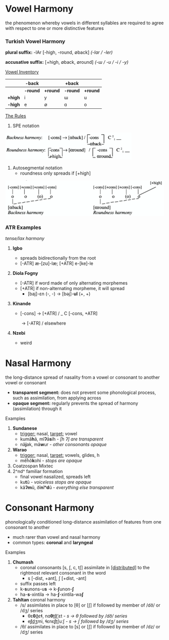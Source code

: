 # Vowel Harmony

the phenomenon whereby vowels in different syllables are required to agree with respect to one or more distinctive features

### Turkish Vowel Harmony

**plural suffix:** -lAr [-high, -round, ∅back]   *(-lar / -ler)*

**accusative suffix:** [+high, ∅back, ∅round]   *(-ɯ / -u / -i / -y)*

<u>Vowel Inventory</u>

|           | -back      |            | +back      |            |
| --------- | ---------- | ---------- | ---------- | ---------- |
|           | **-round** | **+round** | **-round** | **+round** |
| **+high** | i          | y          | ɯ          | u          |
| **-high** | e          | ∅          | ɑ          | o          |

<u>The Rules</u>

1. SPE notation

<img src="images/28notation-spe.png" alt="vc" style="width:400px;" />

1. Autosegmental notation
   - roundness only spreads if [+high]

<img src="images/28notation-autoseg.png" alt="vc" style="width:550px;" />

### ATR Examples

*tense/lax harmony*

1. **Igbo**

   - spreads bidirectionally from the root
   - [-ATR] æ-[zʊ]-læ; [+ATR] e-[ke]-le

2. **Diola Fogny** 

   - [-ATR] if word made of only alternating morphemes
   - [+ATR] if non-alternating morpheme, it will spread
     - [baj]-ɛn (-, -) → [bəj]-**ul** (+, +)

3. **Kinande**

   - [-cons] → [+ATR] / _ C [-cons, +ATR]

     ​            → [-ATR] / elsewhere

4. **Nzebi**

   - weird

# Nasal Harmony

the long-distance spread of nasality from a vowel or consonant to another vowel or consonant

- **transparent segment:** does not prevent some phonological process, such as assimilation, from applying across
- **opaque segment:** regularly prevents the spread of harmony (assimilation) through it

Examples

1. **Sundanese**
   - <u>trigger:</u> nasal, <u>target:</u> vowel
   - kumã**h**ã, mĩ**ʔ**ã**s**ih - *[h ʔ] are transparent*
   - nã**j**ak, mã**w**ur - *other consonants opaque*
2. **Warao**
   - <u>trigger:</u> nasal, <u>target:</u> vowels, glides, h
   - mẽh̃õ**k**ohi - *stops are opaque*
3. Coatzospan Mixtec
4. 2^nd^ familiar formation
   - final vowel nasalized, spreads left
   - ku**t**ũ - *voiceless stops are opaque*
   - kã**ʔm**ũ, ðĩ**n**ĩ**ⁿd**ũ - *everything else transparent*

# Consonant Harmony

phonologically conditioned long-distance assimilation of features from one consonant to another

- much rarer than vowel and nasal harmony
- common types: **coronal** and **laryngeal**

Examples

1. **Chumash**
   - coronal consonants [s, ʃ, c, tʃ] assimilate in <u>[distributed]</u> to the rightmost relevant consonant in the word
     - s [-dist, +ant], ʃ [+dist, -ant]
   - suffix passes left
   - k-**s**unons-u**s** → k-**ʃ**unon-**ʃ**
   - ha-**s**-xintila → ha-**ʃ**-xintila-wa**ʃ**
2. **Tahltan** coronal harmony
   - /s/ assimilates in place to [θ] or [ʃ] if followed by member of /dð/ or /dʒ/ series
     - θɛ**θ**<u>ð</u>ɛɬ, nɑ**θ**<u>tθʼ</u>ɛt - *s → θ followed by /dð/ series*
     - e**ʃ**<u>dʒ</u>mi, ɬɛnɛ**ʃ**<u>tʃ</u>uːʃ - *s → ʃ followed by /dʒ/ series*
   - /θ/ assimilates in place to [s] or [ʃ] if followed by member of /dz/ or /dʒ/ series